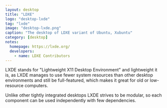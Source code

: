 ```yaml
---
layout: desktop
title: "LDXE"
logo: "desktop-lxde"
tag: "lxde"
image: "desktop-lxde.png"
caption: "The desktop of LDXE variant of Ubuntu, Xubuntu"
category: [desktop]
notes:
  homepage: https://lxde.org/
  developers:
    - name: LDXE Contributors
---
```


LXDE stands for "Lightweight X11 Desktop Environment" and lightweight it is, as LXDE manages to use fewer system resources than other desktop environments and still be full-featured, which makes it great for old or low-resource computers.

Unlike other tightly integrated desktops LXDE strives to be modular, so each component can be used independently with few dependencies.